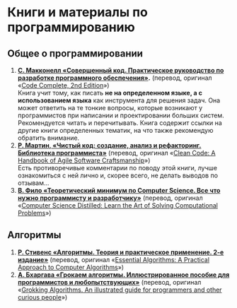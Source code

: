 # Книги и материалы по программированию

## Общее о программировании

1. **[С. Макконелл «Совершенный код. Практическое руководство по разработке программного обеспечения»](https://bhv.ru/product/sovershennyj-kod/).** (перевод, оригинал «[Code Complete, 2nd Edition](https://www.microsoftpressstore.com/store/code-complete-9780735619678)»)  
Книга учит тому, как писать **не на определенном языке, а с использованием языка** как инструмента для решения задач. Она может ответить на те тонкие вопросы, которые возникают у программистов при написании и проектировании больших систем.
Рекомендуется читать и перечитывать.
Книга содержит ссылки на другие книги определенных тематик, на что также рекомендую обратить внимание.
2. **[Р. Мартин, «Чистый код: создание, анализ и рефакторинг. Библиотека программиста»](https://www.piter.com/product/chistyy-kod-sozdanie-analiz-i-refaktoring-biblioteka-programmista-45ccca)** (перевод, оригинал «[Clean Code: A Handbook of Agile Software Craftsmanship](https://www.pearson.de/clean-code-a-handbook-of-agile-software-craftsmanship-9780136083221)»)  
Есть противоречивые комментарии по поводу этой книги, лучше ознакомиться с ней лично и, скорее всего, не делать выводов по отзывам...
3.  **[В. Фило «Теоретический минимум по Computer Science. Все что нужно программисту и разработчику»](https://www.piter.com/collection/all/product/teoreticheskiy-minimum-po-computer-science-vse-chto-nuzhno-programmistu-i-razrabotchiku)** (перевод, оригинал «[Computer Science Distilled: Learn the Art of Solving Computational Problems](https://code.energy/computer-science-distilled/)»)

## Алгоритмы

1. **[Р. Стивенс «Алгоритмы. Теория и практическое применение. 2-е издание»](https://eksmo.ru/book/algoritmy-teoriya-i-prakticheskoe-primenenie-2-e-izdanie-ITD1210854/)** (перевод, оригинал «[Essential Algorithms: A Practical Approach to Computer Algorithms](https://www.wiley.com/en-us/Essential+Algorithms%3A+A+Practical+Approach+to+Computer+Algorithms-p-9781118797297)»)
2. **[А. Бхаргава «Грокаем алгоритмы. Иллюстрированное пособие для программистов и любопытствующих»](https://www.piter.com/collection/all/product/grokaem-algoritmy-illyustrirovannoe-posobie-dlya-programmistov-i-lyubopytstvuyuschih-2)** (перевод, оригинал «[Grokking Algorithms. An illustrated guide for programmers and other curious people](https://www.manning.com/books/grokking-algorithms)»)